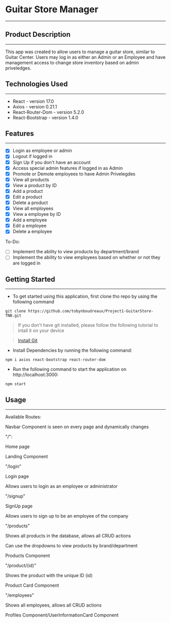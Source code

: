 
# Guitar Store Manager
---


## Product Description
---

This app was created to allow users to manage a guitar store, similar to Guitar Center. Users may log in as either an Admin or an Employee and have management access to change store inventory based on admin priveledges.


## Technologies Used
---

- React - version 17.0
- Axios - version 0.21.1
- React-Router-Dom - version 5.2.0
- React-Bootstrap - version 1.4.0

## Features
---

- [x] Login as employee or admin
- [x] Logout if logged in
- [x] Sign Up if you don't have an account
- [x] Access special admin features if logged in as Admin
- [x] Promote or Demote employees to have Admin Privelegdes
- [x] View all products
- [x] View a product by ID
- [x] Add a product
- [x] Edit a product
- [x] Delete a product
- [x] View all employees
- [x] View a employee by ID
- [x] Add a employee
- [x] Edit a employee
- [x] Delete a employee

To-Do:

- [ ] Implement the ability to view products by department/brand
- [ ] Implement the ability to view employees based on whether or not they are logged in

## Getting Started
---

- To get started using this application, first clone tho repo by using the following command

```
git clone https://github.com/tobynboudreaux/Project1-GuitarStore-TNB.git
``` 
> If you don't have git installed, please follow the following tutorial to intall it on your device

> [Install Git](https://git-scm.com/book/en/v2/Getting-Started-Installing-Git)

- Install Dependencies by running the following command:

```
npm i axios react-bootstrap react-router-dom
```

- Run the following command to start the application on http://localhost:3000:

```
npm start
```

## Usage
---

Available Routes:

Navbar Component is seen on every page and dynamically changes


"/":

Home page

Landing Component


"/login"

Login page

Allows users to login as an employee or administrator


"/signup"

SignUp page

Allows users to sign up to be an employee of the company


"/products"

Shows all products in the database, allows all CRUD actions

Can use the dropdowns to view products by brand/department

Products Component


"/product/(id)"

Shows the product with the unique ID (id)

Product Card Component


"/employees"

Shows all employees, allows all CRUD actions

Profiles Component/UserInformationCard Component
